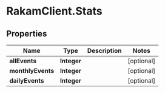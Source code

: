# RakamClient.Stats

## Properties
Name | Type | Description | Notes
------------ | ------------- | ------------- | -------------
**allEvents** | **Integer** |  | [optional] 
**monthlyEvents** | **Integer** |  | [optional] 
**dailyEvents** | **Integer** |  | [optional] 


